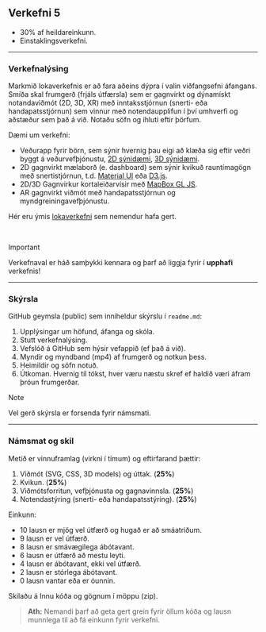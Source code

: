 
## Verkefni 5

- 30% af heildareinkunn.
- Einstaklingsverkefni.

---

### Verkefnalýsing

Markmið lokaverkefnis er að fara aðeins dýpra í valin viðfangsefni áfangans. Smíða skal frumgerð (frjáls útfærsla) sem er gagnvirkt og dýnamískt notandaviðmót (2D, 3D, XR) með inntaksstjórnun (snerti- eða handapatsstjórnun) sem vinnur með notendaupplifun í því umhverfi og aðstæður sem það á við. Notaðu söfn og íhluti eftir þörfum.

Dæmi um verkefni:

- Veðurapp fyrir börn, sem sýnir hvernig þau eigi að klæða sig eftir veðri byggt á veðurvefþjónustu, [2D sýnidæmi](https://www.youtube.com/watch?v=rgoMadXGiQs), [3D sýnidæmi](https://scandinavianoutdooraward.com/reima-reima-weather-app/).
- 2D gagnvirkt mælaborð (e. dashboard) sem sýnir kvikuð rauntímagögn með snertistjórnun, t.d. [Material UI](https://mui.com/material-ui/getting-started/templates/dashboard/) eða [D3.js](https://observablehq.com/@d3/gallery?utm_source=d3js-org&utm_medium=hero&utm_campaign=try-observable).
- 2D/3D Gagnvirkur kortaleiðarvísir með [MapBox GL JS](https://www.mapbox.com/mapbox-gljs).
- AR gagnvirkt viðmót með handapatsstjórnun og myndgreiningavefþjónustu.

Hér eru ýmis [lokaverkefni](https://github.com/GunnarThorunnarson/FORR3FV05EU/tree/master/docs/lokaverkefni) sem nemendur hafa gert.

<br>

> [!IMPORTANT] 
Verkefnaval er háð samþykki kennara og þarf að liggja fyrir í **upphafi** verkefnis!

---

### Skýrsla 
GitHub geymsla (public) sem inniheldur skýrslu í `readme.md`:

1. Upplýsingar um höfund, áfanga og skóla.
1. Stutt verkefnalýsing.
1. Vefslóð á GitHub sem hýsir vefappið (ef það á við).
1. Myndir og myndband (mp4) af frumgerð og notkun þess.
1. Heimildir og söfn notuð. 
1. Útkoman. Hvernig til tókst, hver væru næstu skref ef haldið væri áfram þróun frumgerðar.

> [!NOTE]
Vel gerð skýrsla er forsenda fyrir námsmati. 
<!-- Halda þarf stutta kynningu í kennslustund í síðasta tímanum (28.02.25). -->

---

### Námsmat og skil
Metið er vinnuframlag (virkni í tímum) og eftirfarand þættir:

1. Viðmót (SVG, CSS, 3D models) og úttak. (**25%**)
1. Kvikun. (**25%**)
1. Viðmótsforritun, vefþjónusta og gagnavinnsla. (**25%**)
1. Notendastýring (snerti- eða handapatsstýring). (**25%**)
  
Einkunn: 
- 10 lausn er mjög vel útfærð og hugað er að smáatriðum.
- 9 lausn er vel útfærð.
- 8 lausn er smávægilega ábótavant.
- 6 lausn er útfærð að mestu leyti. 
- 4 lausn er ábótavant, ekki vel útfærð.
- 2 lausn er stórlega ábótavant.
- 0 lausn vantar eða er óunnin.

Skilaðu á Innu kóða og gögnum í möppu (zip).

> **Ath:** Nemandi þarf að geta gert grein fyrir öllum kóða og lausn munnlega til að fá einkunn fyrir verkefni.

<!--
- Vinna með [ARCore Geospatial API](https://www.youtube.com/watch?v=udoSz_UBUdc).
- Handapatsstjórnun fyrir úttakstæki t.d. [RGB 64x64 LedMatrix](https://www.adafruit.com/product/3649), leds eða hljóð, sjá [IX projects](https://interactions.acm.org/enter/section/how-was-it-made). 
-->
